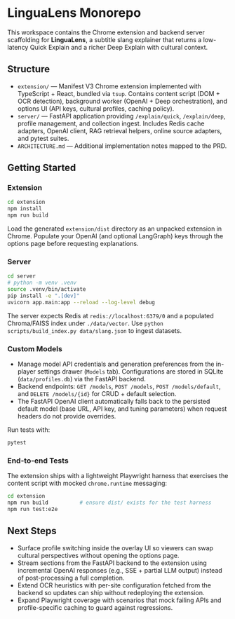 # LinguaLens Monorepo

This workspace contains the Chrome extension and backend server scaffolding for **LinguaLens**, a subtitle slang explainer that returns a low-latency Quick Explain and a richer Deep Explain with cultural context.

## Structure

- `extension/` — Manifest V3 Chrome extension implemented with TypeScript + React, bundled via `tsup`. Contains content script (DOM + OCR detection), background worker (OpenAI + Deep orchestration), and options UI (API keys, cultural profiles, caching policy).
- `server/` — FastAPI application providing `/explain/quick`, `/explain/deep`, profile management, and collection ingest. Includes Redis cache adapters, OpenAI client, RAG retrieval helpers, online source adapters, and pytest suites.
- `ARCHITECTURE.md` — Additional implementation notes mapped to the PRD.

## Getting Started

### Extension

```bash
cd extension
npm install
npm run build
```

Load the generated `extension/dist` directory as an unpacked extension in Chrome. Populate your OpenAI (and optional LangGraph) keys through the options page before requesting explanations.

### Server

```bash
cd server
# python -m venv .venv
source .venv/bin/activate
pip install -e ".[dev]"
uvicorn app.main:app --reload --log-level debug
```

The server expects Redis at `redis://localhost:6379/0` and a populated Chroma/FAISS index under `./data/vector`. Use `python scripts/build_index.py data/slang.json` to ingest datasets.

### Custom Models

- Manage model API credentials and generation preferences from the in-player settings drawer (`Models` tab). Configurations are stored in SQLite (`data/profiles.db`) via the FastAPI backend.
- Backend endpoints: `GET /models`, `POST /models`, `POST /models/default`, and `DELETE /models/{id}` for CRUD + default selection.
- The FastAPI OpenAI client automatically falls back to the persisted default model (base URL, API key, and tuning parameters) when request headers do not provide overrides.

Run tests with:

```bash
pytest
```

### End-to-end Tests

The extension ships with a lightweight Playwright harness that exercises the content script with mocked `chrome.runtime` messaging:

```bash
cd extension
npm run build          # ensure dist/ exists for the test harness
npm run test:e2e
```

## Next Steps

- Surface profile switching inside the overlay UI so viewers can swap cultural perspectives without opening the options page.
- Stream sections from the FastAPI backend to the extension using incremental OpenAI responses (e.g., SSE + partial LLM output) instead of post-processing a full completion.
- Extend OCR heuristics with per-site configuration fetched from the backend so updates can ship without redeploying the extension.
- Expand Playwright coverage with scenarios that mock failing APIs and profile-specific caching to guard against regressions.
